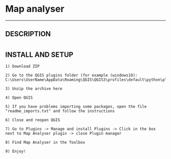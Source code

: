 
# Map analyser
------------------------
## DESCRIPTION
#
## INSTALL AND SETUP
    1) Download ZIP

    2) Go to the QGIS plugins folder (for example (windows10): C:\Users\UserName\AppData\Roaming\QGIS\QGIS3\profiles\default\python\plugins)

    3) Unzip the archive here

    4) Open QGIS

    5) If you have problems importing some packages, open the file "readme_imports.txt" and follow the instructions

    6) Close and reopen QGIS

    7) Go to Plugins -> Manage and install Plugins -> Click in the box next to Map Analyser plugin -> close Plugin manager

    8) Find Map Analyser in the Toolbox

    9) Enjoy!
#